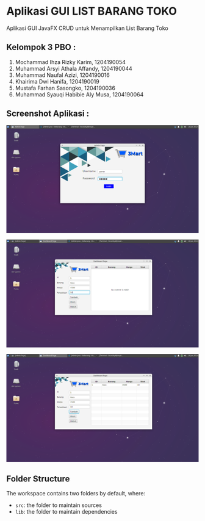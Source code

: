 # Aplikasi GUI LIST BARANG TOKO

Aplikasi GUI JavaFX CRUD untuk Menampilkan List Barang Toko

## Kelompok 3 PBO :

1. Mochammad Ihza Rizky Karim, 1204190054
2. Muhammad Arsyi Athala Affandy, 1204190044
3. Muhammad Naufal Azizi, 1204190016
4. Khairima Dwi Hanifa, 1204190019
5. Mustafa Farhan Sasongko, 1204190036
6. Muhammad Syauqi Habibie Aly Musa, 1204190064


## Screenshot Aplikasi :

![Login / Admin](https://github.com/ihzarizkyk/app-gui-list-barang-toko/blob/main/screenshot/admin-layout.png)

![Dashboard](https://github.com/ihzarizkyk/app-gui-list-barang-toko/blob/main/screenshot/dashboard-layout.png)

![Dashboard Tambah](https://github.com/ihzarizkyk/app-gui-list-barang-toko/blob/main/screenshot/dashboard-layout-tambah.png)

## Folder Structure

The workspace contains two folders by default, where:

- `src`: the folder to maintain sources
- `lib`: the folder to maintain dependencies

